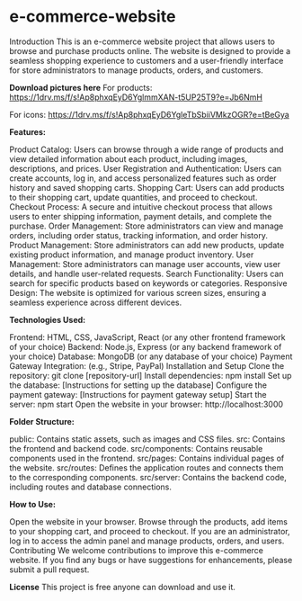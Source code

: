# e-commerce-website
Introduction
This is an e-commerce website project that allows users to browse and purchase products online. The website is designed to provide a seamless shopping experience to customers and a user-friendly interface 
for store administrators to manage products, orders, and customers.

**Download pictures here**
For products:
https://1drv.ms/f/s!Ap8phxqEyD6YglmmXAN-t5UP25T9?e=Jb6NmH

For icons:
https://1drv.ms/f/s!Ap8phxqEyD6YgleTbSbiiVMkzOGR?e=tBeGya

**Features:**

Product Catalog: Users can browse through a wide range of products and view detailed information about each product, including images, descriptions, and prices.
User Registration and Authentication: Users can create accounts, log in, and access personalized features such as order history and saved shopping carts.
Shopping Cart: Users can add products to their shopping cart, update quantities, and proceed to checkout.
Checkout Process: A secure and intuitive checkout process that allows users to enter shipping information, payment details, and complete the purchase.
Order Management: Store administrators can view and manage orders, including order status, tracking information, and order history.
Product Management: Store administrators can add new products, update existing product information, and manage product inventory.
User Management: Store administrators can manage user accounts, view user details, and handle user-related requests.
Search Functionality: Users can search for specific products based on keywords or categories.
Responsive Design: The website is optimized for various screen sizes, ensuring a seamless experience across different devices.


**Technologies Used:**

Frontend: HTML, CSS, JavaScript, React (or any other frontend framework of your choice)
Backend: Node.js, Express (or any backend framework of your choice)
Database: MongoDB (or any database of your choice)
Payment Gateway Integration: (e.g., Stripe, PayPal)
Installation and Setup
Clone the repository: git clone [repository-url]
Install dependencies: npm install
Set up the database: [Instructions for setting up the database]
Configure the payment gateway: [Instructions for payment gateway setup]
Start the server: npm start
Open the website in your browser: http://localhost:3000


**Folder Structure:**

public: Contains static assets, such as images and CSS files.
src: Contains the frontend and backend code.
src/components: Contains reusable components used in the frontend.
src/pages: Contains individual pages of the website.
src/routes: Defines the application routes and connects them to the corresponding components.
src/server: Contains the backend code, including routes and database connections.


**How to Use:**

Open the website in your browser.
Browse through the products, add items to your shopping cart, and proceed to checkout.
If you are an administrator, log in to access the admin panel and manage products, orders, and users.
Contributing
We welcome contributions to improve this e-commerce website. If you find any bugs or have suggestions for enhancements, please submit a pull request.

**License**
This project is free anyone can download and use it.
